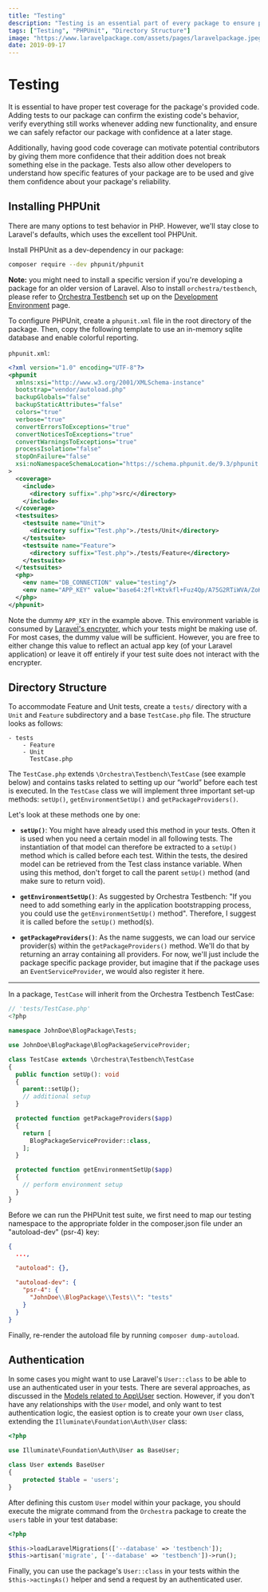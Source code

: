 ```yaml
---
title: "Testing"
description: "Testing is an essential part of every package to ensure proper behavior and allow refactoring with confidence. This section explains how to set up a testing environment using PHPUnit to create robust packages."
tags: ["Testing", "PHPUnit", "Directory Structure"]
image: "https://www.laravelpackage.com/assets/pages/laravelpackage.jpeg"
date: 2019-09-17
---
```


# Testing

It is essential to have proper test coverage for the package's provided code. Adding tests to our package can confirm the existing code's behavior, verify everything still works whenever adding new functionality, and ensure we can safely refactor our package with confidence at a later stage.

Additionally, having good code coverage can motivate potential contributors by giving them more confidence that their addition does not break something else in the package. Tests also allow other developers to understand how specific features of your package are to be used and give them confidence about your package's reliability.

## Installing PHPUnit

There are many options to test behavior in PHP. However, we'll stay close to Laravel's defaults, which uses the excellent tool PHPUnit.

Install PHPUnit as a dev-dependency in our package:

```bash
composer require --dev phpunit/phpunit
```

**Note:** you might need to install a specific version if you're developing a package for an older version of Laravel. Also to install `orchestra/testbench`, please refer to [Orchestra Testbench](https://laravelpackage.com/02-development-environment.html#orchestra-testbench) set up on the [Development Environment](https://laravelpackage.com/02-development-environment.html) page.

To configure PHPUnit, create a `phpunit.xml` file in the root directory of the package.
Then, copy the following template to use an in-memory sqlite database and enable colorful reporting.

`phpunit.xml`:

```xml title="phpunit.xml"
<?xml version="1.0" encoding="UTF-8"?>
<phpunit
  xmlns:xsi="http://www.w3.org/2001/XMLSchema-instance"
  bootstrap="vendor/autoload.php"
  backupGlobals="false"
  backupStaticAttributes="false"
  colors="true"
  verbose="true"
  convertErrorsToExceptions="true"
  convertNoticesToExceptions="true"
  convertWarningsToExceptions="true"
  processIsolation="false"
  stopOnFailure="false"
  xsi:noNamespaceSchemaLocation="https://schema.phpunit.de/9.3/phpunit.xsd"
>
  <coverage>
    <include>
      <directory suffix=".php">src/</directory>
    </include>
  </coverage>
  <testsuites>
    <testsuite name="Unit">
      <directory suffix="Test.php">./tests/Unit</directory>
    </testsuite>
    <testsuite name="Feature">
      <directory suffix="Test.php">./tests/Feature</directory>
    </testsuite>
  </testsuites>
  <php>
    <env name="DB_CONNECTION" value="testing"/>
    <env name="APP_KEY" value="base64:2fl+Ktvkfl+Fuz4Qp/A75G2RTiWVA/ZoKZvp6fiiM10="/>
  </php>
</phpunit>
```

Note the dummy `APP_KEY` in the example above. This environment variable is consumed by [Laravel's encrypter](https://laravel.com/docs/8.x/encryption#using-the-encrypter), which your tests might be making use of. For most cases, the dummy value will be sufficient. However, you are free to either change this value to reflect an actual app key (of your Laravel application) or leave it off entirely if your test suite does not interact with the encrypter.

## Directory Structure

To accommodate Feature and Unit tests, create a `tests/` directory with a `Unit` and `Feature` subdirectory and a base `TestCase.php` file. The structure looks as follows:

```
- tests
    - Feature
    - Unit
      TestCase.php
```

The `TestCase.php` extends `\Orchestra\Testbench\TestCase` (see example below) and contains tasks related to setting up our “world” before each test is executed. In the `TestCase` class we will implement three important set-up methods: `setUp()`, `getEnvironmentSetUp()` and `getPackageProviders()`.

Let's look at these methods one by one:

- **`setUp()`**: You might have already used this method in your tests. Often it is used when you need a certain model in all following tests. The instantiation of that model can therefore be extracted to a `setUp()` method which is called before each test. Within the tests, the desired model can be retrieved from the Test class instance variable. When using this method, don't forget to call the parent `setUp()` method (and make sure to return void).

- **`getEnvironmentSetUp()`**: As suggested by Orchestra Testbench: "If you need to add something early in the application bootstrapping process, you could use the `getEnvironmentSetUp()` method". Therefore, I suggest it is called before the `setUp()` method(s).

- **`getPackageProviders()`**: As the name suggests, we can load our service provider(s) within the `getPackageProviders()` method. We'll do that by returning an array containing all providers. For now, we'll just include the package specific package provider, but imagine that if the package uses an `EventServiceProvider`, we would also register it here.

---

In a package, `TestCase` will inherit from the Orchestra Testbench TestCase:

```php
// 'tests/TestCase.php'
<?php

namespace JohnDoe\BlogPackage\Tests;

use JohnDoe\BlogPackage\BlogPackageServiceProvider;

class TestCase extends \Orchestra\Testbench\TestCase
{
  public function setUp(): void
  {
    parent::setUp();
    // additional setup
  }

  protected function getPackageProviders($app)
  {
    return [
      BlogPackageServiceProvider::class,
    ];
  }

  protected function getEnvironmentSetUp($app)
  {
    // perform environment setup
  }
}
```

Before we can run the PHPUnit test suite, we first need to map our testing namespace to the appropriate folder in the composer.json file under an "autoload-dev" (psr-4) key:

```json
{
  ...,

  "autoload": {},

  "autoload-dev": {
    "psr-4": {
      "JohnDoe\\BlogPackage\\Tests\\": "tests"
    }
  }
}
```

Finally, re-render the autoload file by running `composer dump-autoload`.

## Authentication

In some cases you might want to use Laravel's `User::class` to be able to use an authenticated user in your tests.
There are several approaches, as discussed in the [Models related to App\User](https://laravelpackage.com/08-models-and-migrations.html#models-related-to-app-user) section. However, if you don't have any relationships with the `User` model, and only want to test authentication logic, the easiest option is to create your own `User` class, extending the `Illuminate\Foundation\Auth\User` class:

```php title="App/Models/User.php"
<?php

use Illuminate\Foundation\Auth\User as BaseUser;

class User extends BaseUser
{
    protected $table = 'users';
}
```
After defining this custom `User` model within your package, you should execute the migrate command from the `Orchestra` package to create the `users` table in your test database:

```php
<?php

$this->loadLaravelMigrations(['--database' => 'testbench']);
$this->artisan('migrate', ['--database' => 'testbench'])->run();
```
Finally, you can use the package's `User::class` in your tests within the `$this->actingAs()` helper and send a request by an authenticated user.
